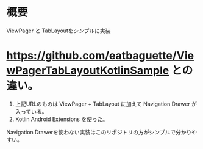 # 概要
ViewPager と TabLayoutをシンプルに実装

# https://github.com/eatbaguette/ViewPagerTabLayoutKotlinSample との違い。
1. 上記URLのものは ViewPager + TabLayout に加えて Navigation Drawer が入っている。
2. Kotlin Android Extensions を使った。

Navigation Drawerを使わない実装はこのリポジトリの方がシンプルで分かりやすい。


